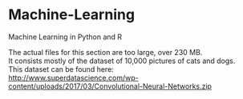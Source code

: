 # Machine-Learning
Machine Learning in Python and R

The actual files for this section are too large, over 230 MB.  
It consists mostly of the dataset of 10,000 pictures of cats and dogs.  
This dataset can be found here:  
http://www.superdatascience.com/wp-content/uploads/2017/03/Convolutional-Neural-Networks.zip
